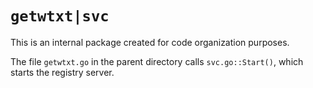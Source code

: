 # `getwtxt|svc`

This is an internal package created for code organization
purposes.

The file `getwtxt.go` in the parent directory calls
`svc.go::Start()`, which starts the registry server.

